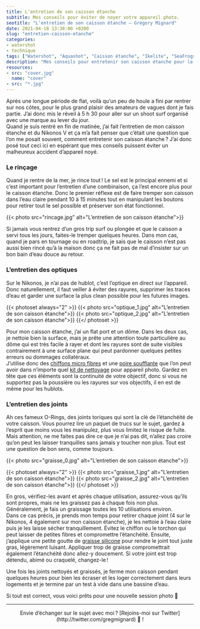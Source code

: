 ```yaml
---
title: L’entretien de son caisson étanche
subtitle: Mes conseils pour éviter de noyer votre appareil photo.
seotitle: "L’entretien de son caisson étanche — Grégory Mignard"
date: 2021-04-18 13:30:00 +0200
slug: "entretien-caisson-etanche"
categories:
- watershot
- technique
tags: ["Watershot", "Aquashot", "Caisson étanche", "Ikelite", "SeaFrogs", "SLP", "Aquatech", "Caisson", "Photo de surf", "Photo sous-marine", "Entretien", "Surf", "Vague"]
description: "Mes conseils pour entretenir son caisson étanche pour la photo de surf ou la photographie sous-marine."
resources:
- src: "cover.jpg"
  name: "cover"
- src: "*.jpg"
---
```


Après une longue période de flat, voilà qu’un peu de houle a fini par rentrer sur nos côtes, pour le plus grand plaisir des amateurs de vagues dont je fais partie. J’ai donc mis le réveil à 5 h 30 pour aller sur un shoot surf organisé avec une marque au lever du jour.  
Quand je suis rentré en fin de matinée, j’ai fait l’entretien de mon caisson étanche et du Nikonos V et ça m’a fait penser que c’était une question que l’on me posait souvent, comment entretenir son caisson étanche ? J’ai donc posé tout ceci ici en espérant que mes conseils puissent éviter un malheureux accident d’appareil noyé.

### Le rinçage

Quand je rentre de la mer, je rince tout ! Le sel est le principal ennemi et si c’est important pour l’entretien d’une combinaison, ça l’est encore plus pour le caisson étanche. Donc le premier réflexe est de faire tremper son caisson dans l’eau claire pendant 10 à 15 minutes tout en manipulant les boutons pour retirer tout le sel possible et préserver son état fonctionnel.

{{< photo src="rincage.jpg" alt="L’entretien de son caisson étanche">}}

Si jamais vous rentrez d’un gros trip surf ou plongée et que le caisson a servi tous les jours, faites-le tremper quelques heures. Dans mon cas, quand je pars en tournage ou en roadtrip, je sais que le caisson n’est pas aussi bien rincé qu’à la maison donc ça ne fait pas de mal d’insister sur un bon bain d’eau douce au retour.

### L’entretien des optiques

Sur le Nikonos, je n’ai pas de hublot, c’est l’optique en direct sur l’appareil. Donc naturellement, il faut veiller à éviter des rayures, supprimer les traces d’eau et garder une surface la plus clean possible pour les futures images.

{{< photoset always="2" >}}
{{< photo src="optique_1.jpg" alt="L’entretien de son caisson étanche">}}
{{< photo src="optique_2.jpg" alt="L’entretien de son caisson étanche">}}
{{</ photoset >}}

Pour mon caisson étanche, j’ai un flat port et un dôme. Dans les deux cas, je nettoie bien la surface, mais je prête une attention toute particulière au dôme qui est très facile à rayer et dont les rayures sont de suite visibles contrairement à une surface plane qui peut pardonner quelques petites erreurs ou dommages collatéraux.  
J’utilise donc des [chiffons micro fibres](https://www.digit-photo.com/CARUBA-Chiffon-Microfibre-20x20cm-rCARUBAD115772.html?dpa_id=23) et une [poire soufflante](https://www.digit-photo.com/CARUBA-Kit-de-Nettoyage-Poire-Pinceau-rCARUBAD105092.html?dpa_id=23) que l’on peut avoir dans n’importe quel [kit de nettoyage](https://www.digit-photo.com/HAMA-Kit-de-Nettoyage-Optic-Dry-rHAMA00005938.html?dpa_id=23) pour appareil photo. Gardez en tête que ces éléments sont la continuité de votre objectif, donc si vous ne supportez pas la poussière ou les rayures sur vos objectifs, il en est de même pour les hublots.

### L’entretien des joints

Ah ces fameux O-Rings, des joints toriques qui sont la clé de l’étanchéité de votre caisson. Vous pourrez lire un paquet de trucs sur le sujet, gardez à l’esprit que moins vous les manipulez, plus vous limitez le risque de fuite.    
Mais attention, ne me faites pas dire ce que je n’ai pas dit, n’allez pas croire qu’on peut les laisser tranquilles sans jamais y toucher non plus. Tout est une question de bon sens, comme toujours.

{{< photo src="graisse_0.jpg" alt="L’entretien de son caisson étanche">}}

{{< photoset always="2" >}}
{{< photo src="graisse_1.jpg" alt="L’entretien de son caisson étanche">}}
{{< photo src="graisse_2.jpg" alt="L’entretien de son caisson étanche">}}
{{</ photoset >}}

En gros, vérifiez-les avant et après chaque utilisation, assurez-vous qu’ils sont propres, mais ne les graissez pas à chaque fois non plus. Généralement, je fais un graissage toutes les 10 utilisations environ.  
Dans ce cas précis, je prends mon temps pour retirer chaque joint (4 sur le Nikonos, 4 également sur mon caisson étanche), je les nettoie à l’eau claire puis je les laisse sécher tranquillement. Évitez le chiffon ou le torchon qui peut laisser de petites fibres et compromettre l’étanchéité. Ensuite, j’applique une petite goutte de [graisse silicone](https://www.digit-photo.com/IKELITE-Tube-de-Graisse-Silicone-pour-Joints-de-Caisson-rIKELITE5020.html?dpa_id=23) pour rendre le joint tout juste gras, légèrement luisant. Appliquer trop de graisse compromettrait également l’étanchéité donc allez-y doucement. Si votre joint est trop détendu, abimé ou craquelé, changez-le !

Une fois les joints nettoyés et graissés, je ferme mon caisson pendant quelques heures pour bien les écraser et les loger correctement dans leurs logements et je termine par un test à vide dans une bassine d’eau.

Si tout est correct, vous voici prêts pour une nouvelle session photo 🤙

***

<center>Envie d’échanger sur le sujet avec moi ? [Rejoins-moi sur Twitter](http://twitter.com/gregmignard) 🐥 !</center>
